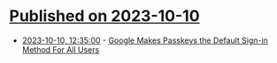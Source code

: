 # [Published on 2023-10-10](index.md)

* [2023-10-10, 12:35:00](https://tech.slashdot.org/story/23/10/10/1235254/google-makes-passkeys-the-default-sign-in-method-for-all-users?utm_source=rss1.0mainlinkanon&utm_medium=feed) - [Google Makes Passkeys the Default Sign-in Method For All Users](https://tech.slashdot.org/story/23/10/10/1235254/google-makes-passkeys-the-default-sign-in-method-for-all-users?utm_source=rss1.0mainlinkanon&utm_medium=feed)
